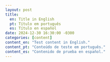 ```yaml
---
layout: post
title:
  en: Title in English
  pt: Título em português
  es: Título en español
date: 2024-12-30 16:30:00 -0300
categories: [content]
content_en: "Test content in English."
content_pt: "Conteúdo de teste em português."
content_es: "Contenido de prueba en español."
---
```

